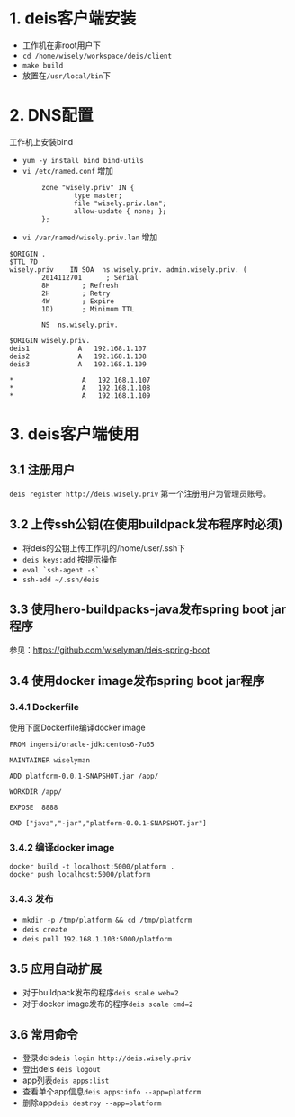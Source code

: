 # 1. deis客户端安装
- 工作机在非root用户下
- `cd /home/wisely/workspace/deis/client`
- `make build`
- 放置在`/usr/local/bin`下

# 2. DNS配置
工作机上安装bind
- `yum -y install bind bind-utils `
- `vi /etc/named.conf`
  增加
```
        zone "wisely.priv" IN {
                type master;
                file "wisely.priv.lan";
                allow-update { none; };
        };
```
- `vi /var/named/wisely.priv.lan`
  增加
```
$ORIGIN .
$TTL 7D
wisely.priv    IN SOA  ns.wisely.priv. admin.wisely.priv. (
        2014112701      ; Serial
        8H        ; Refresh
        2H        ; Retry
        4W        ; Expire
        1D)       ; Minimum TTL

        NS  ns.wisely.priv.

$ORIGIN wisely.priv.
deis1            A   192.168.1.107
deis2            A   192.168.1.108
deis3            A   192.168.1.109

*                 A   192.168.1.107
*                 A   192.168.1.108
*                 A   192.168.1.109
```
# 3. deis客户端使用

## 3.1 注册用户
`deis register http://deis.wisely.priv` 第一个注册用户为管理员账号。

## 3.2 上传ssh公钥(在使用buildpack发布程序时必须)
- 将deis的公钥上传工作机的/home/user/.ssh下
- `deis keys:add` 按提示操作
- ``eval `ssh-agent -s` ``
- `ssh-add ~/.ssh/deis`

## 3.3 使用hero-buildpacks-java发布spring boot jar程序
参见：https://github.com/wiselyman/deis-spring-boot

## 3.4 使用docker image发布spring boot jar程序

### 3.4.1 Dockerfile
使用下面Dockerfile编译docker image
```
FROM ingensi/oracle-jdk:centos6-7u65

MAINTAINER wiselyman

ADD platform-0.0.1-SNAPSHOT.jar /app/

WORKDIR /app/

EXPOSE  8888

CMD ["java","-jar","platform-0.0.1-SNAPSHOT.jar"]
```

### 3.4.2 编译docker image
```
docker build -t localhost:5000/platform .
docker push localhost:5000/platform
```

### 3.4.3 发布
- `mkdir -p /tmp/platform && cd /tmp/platform`
- `deis create`
- `deis pull 192.168.1.103:5000/platform`

## 3.5 应用自动扩展
- 对于buildpack发布的程序`deis scale web=2`
- 对于docker image发布的程序`deis scale cmd=2`

## 3.6 常用命令
- 登录deis`deis login http://deis.wisely.priv   `
- 登出deis `deis logout`
- app列表`deis apps:list`
- 查看单个app信息`deis apps:info --app=platform`
- 删除app`deis destroy --app=platform`
